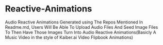 # Reactive-Animations
Audio Reactive Animations Generated using The Repos Mentioned In Readme.md, Users Will Be Able To Upload Audio Files And Seed Image Files To Then Have Those Images Turn Into Audio Reactive Animations(Basicly A Music Video in the style of Kaiber.ai Video Flipbook Animations)
